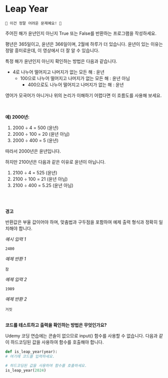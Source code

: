 # Leap Year
`💪 이건 정말 어려운 문제예요! 💪`

주어진 해가 윤년인지 아닌지 True 또는 False를 반환하는 프로그램을 작성하세요.

평년은 365일이고, 윤년은 366일이며, 2월에 하루가 더 있습니다. 윤년이 있는 이유는 정말 흥미로운데, 이 영상에서 더 잘 알 수 있습니다.

특정 해가 윤년인지 아닌지 확인하는 방법은 다음과 같습니다.

- 4로 나누어 떨어지고 나머지가 없는 모든 해 : 윤년
  - 100으로 나누어 떨어지고 나머지가 없는 모든 해 : 윤년 아님
    - 400으로도 나누어 떨어지고 나머지가 없는 해 : 윤년


영어가 모국어가 아니거나 위의 논리가 이해하기 어렵다면 이 흐름도를 사용해 보세요.

<br><br>
__예) 2000년:__

1. 2000 ÷ 4 = 500 (윤년) <br>
2. 2000 ÷ 100 = 20 (윤년 아님) <br>
3. 2000 ÷ 400 = 5 (윤년) <br>

따라서 2000년은 윤년입니다.


하지만 2100년은 다음과 같은 이유로 윤년이 아닙니다.

1. 2100 ÷ 4 = 525 (윤년)
2. 2100 ÷ 100 = 21 (윤년 아님)
3. 2100 ÷ 400 = 5.25 (윤년 아님)


<br> <br>

**경고**

반환값은 부울 값이어야 하며, 맞춤법과 구두점을 포함하여 예제 출력 형식과 정확히 일치해야 합니다.

_예시 입력 1_

`2400`

_예제 반환 1_

`참`

_예제 입력 2_

`1989`

_예제 반환 2_

`거짓`


<br> __코드를 테스트하고 출력을 확인하는 방법은 무엇인가요?__

Udemy 코딩 연습에는 콘솔이 없으므로 input() 함수를 사용할 수 없습니다. 다음과 같이 하드코딩된 값을 사용하여 함수를 호출해야 합니다.

```py
def is_leap_year(year):
# 여기에 코드를 입력하세요.

# 하드코딩된 값을 사용하여 함수를 호출하세요.
is_leap_year(2024)
```